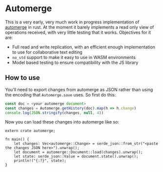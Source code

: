 # Automerge

This is a very early, very much work in progress implementation of [automerge](https://github.com/automerge/automerge) in rust. At the moment it barely implements a read only view of operations received, with very little testing that it works. Objectives for it are:

- Full read and write replication, with an efficient enough implementation to use for collaborative text editing
- `no_std` support to make it easy to use in WASM environments
- Model based testing to ensure compatibility with the JS library


## How to use

You'll need to export changes from automerge as JSON rather than using the encoding that `Automerge.save` uses. So first do this:

```javascript
const doc = <your automerge document>
const changes = Automerge.getHistory(doc).map(h => h.change)
console.log(JSON.stringify(changes, null, 4))
```

Now you can load these changes into automerge like so:


```rust,no_run
extern crate automerge;

fn main() {
    let changes: Vec<automerge::Change> = serde_json::from_str("<paste the changes JSON here>").unwrap();
    let document = automerge::Document::load(changes).unwrap();
    let state: serde_json::Value = document.state().unwrap();
    println!("{:?}", state);
}
```
